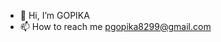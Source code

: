 - 👋 Hi, I’m GOPIKA
- 📫 How to reach me pgopika8299@gmail.com

<!---
GOPIKA8299/GOPIKA8299 is a ✨ special ✨ repository because its `README.md` (this file) appears on your GitHub profile.
You can click the Preview link to take a look at your changes.
--->
